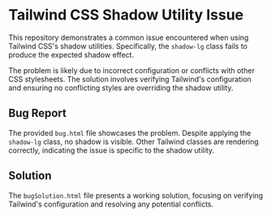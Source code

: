 # Tailwind CSS Shadow Utility Issue

This repository demonstrates a common issue encountered when using Tailwind CSS's shadow utilities.  Specifically, the `shadow-lg` class fails to produce the expected shadow effect.

The problem is likely due to incorrect configuration or conflicts with other CSS stylesheets.  The solution involves verifying Tailwind's configuration and ensuring no conflicting styles are overriding the shadow utility.

## Bug Report

The provided `bug.html` file showcases the problem. Despite applying the `shadow-lg` class, no shadow is visible. Other Tailwind classes are rendering correctly, indicating the issue is specific to the shadow utility.

## Solution

The `bugSolution.html` file presents a working solution, focusing on verifying Tailwind's configuration and resolving any potential conflicts.